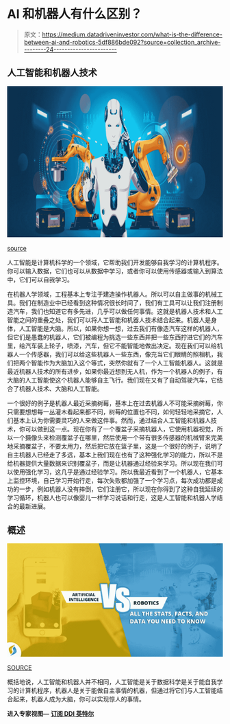 # AI 和机器人有什么区别？

> 原文：<https://medium.datadriveninvestor.com/what-is-the-difference-between-ai-and-robotics-5df886bde092?source=collection_archive---------24----------------------->

## 人工智能和机器人技术

![](img/31d0a378cc7341e7b4d937fa71cfd205.png)

[source](https://acim.nidec.com/motors/motion-control/industries/robotics)

人工智能是计算机科学的一个领域，它帮助我们开发能够自我学习的计算机程序。你可以输入数据，它们也可以从数据中学习，或者你可以使用传感器或输入到算法中，它们可以自我学习。

在机器人学领域，工程基本上专注于建造操作机器人。所以可以自主做事的机械工具。我们在制造业中已经看到这种情况很长时间了，我们有工具可以让我们注册制造汽车，我们也知道它有多先进，几乎可以做任何事情。这就是机器人技术和人工智能之间的重叠之处，我们可以将人工智能和机器人技术结合起来。机器人是身体，人工智能是大脑。所以，如果你想一想，过去我们有像造汽车这样的机器人，但它们是愚蠢的机器人，它们被编程为挑选一些东西并把一些东西拧进它们的汽车里，给汽车装上轮子，喷漆，汽车，但它不能智能地做出决定。现在我们可以给机器人一个传感器，我们可以给这些机器人一些东西，像充当它们眼睛的照相机，我们把两个智能作为大脑加入这个等式，突然你就有了一个人工智能机器人。这就是最近机器人技术的所有进步，如果你最近想到无人机，作为一个机器人的例子，有大脑的人工智能使这个机器人能够自主飞行。我们现在又有了自动驾驶汽车，它结合了机器人技术、大脑和人工智能。

一个很好的例子是机器人最近采摘树莓，基本上在过去机器人不可能采摘树莓，你只需要想想每一丛灌木看起来都不同，树莓的位置也不同，如何轻轻地采摘它，人们基本上认为你需要灵巧的人来做这件事。然而，通过结合人工智能和机器人技术，你可以做到这一点。现在你有了一个覆盆子采摘机器人，它使用机器视觉，所以一个摄像头来检测覆盆子在哪里，然后使用一个带有很多传感器的机械臂来完美地采摘覆盆子，不要太用力，然后把它放在篮子里，这是一个很好的例子，说明了自主机器人已经走了多远，基本上我们现在也有了这种强化学习的能力，所以不是给机器提供大量数据来识别覆盆子，而是让机器通过经验来学习。所以现在我们可以使用强化学习，这几乎是通过经验学习。所以我最近看到了一个机器人，它基本上监控环境，自己学习开始行走，每次失败都加强了一个学习点，每次成功都是成功的一步，例如机器人没有摔倒，它们注册它，所以现在你得到了这种自我延续的学习循环，机器人也可以像婴儿一样学习说话和行走，这是人工智能和机器人学结合的最新进展。

## 概述

![](img/4f5028fcdccb97f52b2b863cab3e961b.png)

[SOURCE](https://medium.com/datadriveninvestor/artificial-intelligence-vs-robotics-all-the-facts-you-need-to-know-1079e01e05e2)

概括地说，人工智能和机器人并不相同，人工智能是关于数据科学是关于能自我学习的计算机程序，机器人是关于能做自主事情的机器，但通过将它们与人工智能结合起来，机器人成为大脑，你可以实现惊人的事情。

**进入专家视图—** [**订阅 DDI 英特尔**](https://datadriveninvestor.com/ddi-intel)